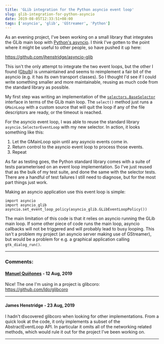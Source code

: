 ```yaml
---
title: 'GLib integration for the Python asyncio event loop'
slug: glib-integration-for-python-asyncio
date: 2019-08-05T12:33:51+08:00
tags: ['asyncio', 'glib', 'GStreamer', 'Python']
---
```


As an evening project, I\'ve been working on a small library that
integrates the GLib main loop with [Python\'s
asyncio](https://docs.python.org/3/library/asyncio.html). I think I\'ve
gotten to the point where it might be useful to other people, so have
pushed it up here:

<https://github.com/jhenstridge/asyncio-glib>

This isn\'t the only attempt to integrate the two event loops, but the
other I found ([Gbulb](https://github.com/nhoad/gbulb)) is unmaintained
and seems to reimplement a fair bit of the asyncio (e.g. it has its own
transport classes). So I thought I\'d see if I could write something
smaller and more maintainable, reusing as much code from the standard
library as possible.

My first step was writing an implementation of the
[`selectors.BaseSelector`](https://docs.python.org/3/library/selectors.html)
interface in terms of the GLib main loop. The `select()` method just
runs a `GMainLoop` with a custom source that will quit the loop if any
of the file descriptors are ready, or the timeout is reached.

For the asyncio event loop, I was able to reuse the standard library
`asyncio.SelectorEventLoop` with my new selector. In action, it looks
something like this:

1.  Let the GMainLoop spin until any asyncio events come in.
2.  Return control to the asyncio event loop to process those events.
3.  Repeat

As far as testing goes, the Python standard library comes with a suite
of tests parameterised on an event loop implementation. So I\'ve just
reused that as the bulk of my test suite, and done the same with the
selector tests. There are a handful of test failures I still need to
diagnose, but for the most part things just work.

Making an asyncio application use this event loop is simple:

    import asyncio
    import asyncio_glib
    asyncio.set_event_loop_policy(asyncio_glib.GLibEventLoopPolicy())

The main limitation of this code is that it relies on asyncio running
the GLib main loop. If some other piece of code runs the main loop,
asyncio callbacks will not be triggered and will probably lead to busy
looping. This isn\'t a problem my project (an asyncio server making use
of GStreamer), but would be a problem for e.g. a graphical application
calling `gtk_dialog_run()`.

---
### Comments:
#### [Manuel Quiñones](http://aereo.manuq.com.ar) - <time datetime="2019-08-12 04:39:38">12 Aug, 2019</time>

Nice! The one I\'m using in a project is glibcoro:
https://github.com/ldo/glibcoro

---
#### James Henstridge - <time datetime="2019-08-23 22:10:20">23 Aug, 2019</time>

I hadn\'t discovered glibcoro when looking for other implementations.
From a quick look at the code, it only implements a subset of the
AbstractEventLoop API. In particular it omits all of the networking
related methods, which would rule it out for the project I\'ve been
working on.

---
